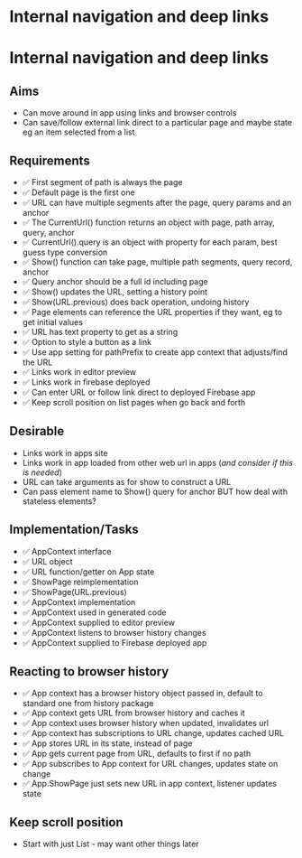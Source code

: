 Internal navigation and deep links
==================================

Internal navigation and deep links
==================================

Aims
----

- Can move around in app using links and browser controls
- Can save/follow external link direct to a particular page and maybe state eg an item selected from a list

Requirements
------------

- ✅ First segment of path is always the page
- ✅ Default page is the first one
- ✅ URL can have multiple segments after the page, query params and an anchor
- ✅ The CurrentUrl() function returns an object with page, path array, query, anchor
- ✅ CurrentUrl().query is an object with property for each param, best guess type conversion
- ✅ Show() function can take page, multiple path segments, query record, anchor
- ✅ Query anchor should be a full id including page
- ✅ Show() updates the URL, setting a history point
- ✅ Show(URL.previous) does back operation, undoing history
- ✅ Page elements can reference the URL properties if they want, eg to get initial values
- ✅ URL has text property to get as a string
- ✅ Option to style a button as a link
- ✅ Use app setting for pathPrefix to create app context that adjusts/find the URL
- ✅ Links work in editor preview
- ✅ Links work in firebase deployed
- ✅ Can enter URL or follow link direct to deployed Firebase app
- ✅ Keep scroll position on list pages when go back and forth


Desirable
---------

- Links work in apps site
- Links work in app loaded from other web url in apps (_and consider if this is needed_)
- URL can take arguments as for show to construct a URL
- Can pass element name to Show() query for anchor  BUT how deal with stateless elements?

Implementation/Tasks
--------------------

- ✅ AppContext interface
- ✅ URL object
- ✅ URL function/getter on App state
- ✅ ShowPage reimplementation
- ✅ ShowPage(URL.previous)
- ✅ AppContext implementation
- ✅ AppContext used in generated code
- ✅ AppContext supplied to editor preview
- ✅ AppContext listens to browser history changes
- ✅ AppContext supplied to Firebase deployed app

Reacting to browser history
---------------------------

- ✅ App context has a browser history object passed in, default to standard one from history package
- ✅ App context gets URL from browser history and caches it
- ✅ App context uses browser history when updated, invalidates url
- ✅ App context has subscriptions to URL change, updates cached URL
- ✅ App stores URL in its state, instead of page
- ✅ App gets current page from URL, defaults to first if no path
- ✅ App subscribes to App context for URL changes, updates state on change
- ✅ App.ShowPage just sets new URL in app context, listener updates state


Keep scroll position
--------------------
- Start with just List - may want other things later
